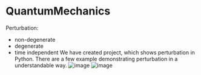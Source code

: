 # QuantumMechanics
Perturbation:
 - non-degenerate 
 - degenerate
 - time independent
We have created project, which shows perturbation in Python. There are a few example demonstrating perturbation in a understandable way.
![image](https://user-images.githubusercontent.com/96146663/174831013-b8ce9917-3c30-4fba-90aa-d3c8014b3be2.png)
![image](https://user-images.githubusercontent.com/96146663/174831150-abb2db44-9923-4323-a8fd-cd1830021de1.png)
